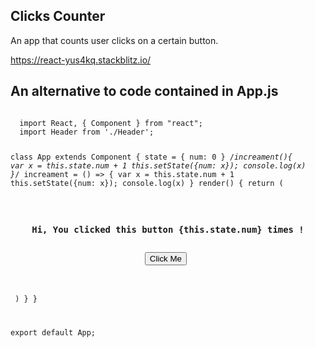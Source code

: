 ## Clicks Counter

An app that counts user clicks on a certain button.

https://react-yus4kq.stackblitz.io/

## An alternative to code contained in App.js

<code>
  import React, { Component } from "react";
  import Header from './Header';

  class App extends Component {
    state = {
      num: 0
    }
    /*increament(){
      var x = this.state.num + 1
      this.setState({num: x});
      console.log(x)
    }*/
    increament = () => {
      var x = this.state.num + 1
      this.setState({num: x});
      console.log(x)
    }
    render() {
      return (
        <div>
          <Header/>
          <h3>Hi, You clicked this button {this.state.num} times !</h3>
          <button onClick={this.increament}>Click Me</button>
        </div>
      )
    }
  }

  export default App;
</code>
